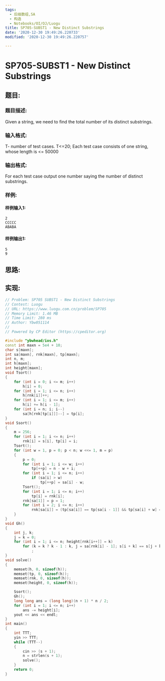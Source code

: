 ```yaml
---
tags: 
  - 后缀数组,SA
  - 构造
  - Notebooks/OI/OJ/Luogu
title: SP705-SUBST1 - New Distinct Substrings
date: '2020-12-30 19:49:26.220733'
modified: '2020-12-30 19:49:26.220757'

---
```

# SP705-SUBST1 - New Distinct Substrings
## 题目:
### 题目描述:
 Given a string, we need to find the total number of its distinct substrings.
### 输入格式:
 T- number of test cases. T<=20; Each test case consists of one string, whose length is <= 50000
### 输出格式:
 For each test case output one number saying the number of distinct substrings.
### 样例:
#### 样例输入1:
```
2
CCCCC
ABABA
```
#### 样例输出1:
```
5
9
```
## 思路:

## 实现:
```cpp
// Problem: SP705 SUBST1 - New Distinct Substrings
// Contest: Luogu
// URL: https://www.luogu.com.cn/problem/SP705
// Memory Limit: 1.46 MB
// Time Limit: 280 ms
// Author: Ybw051114
//
// Powered by CP Editor (https://cpeditor.org)

#include "ybwhead/ios.h"
const int maxn = 5e4 + 10;
char s[maxn];
int sa[maxn], rnk[maxn], tp[maxn];
int n, m;
int h[maxn];
int height[maxn];
void Tsort()
{
    for (int i = 0; i <= m; i++)
        h[i] = 0;
    for (int i = 1; i <= n; i++)
        h[rnk[i]]++;
    for (int i = 1; i <= m; i++)
        h[i] += h[i - 1];
    for (int i = n; i; i--)
        sa[h[rnk[tp[i]]]--] = tp[i];
}
void Ssort()
{
    m = 256;
    for (int i = 1; i <= n; i++)
        rnk[i] = s[i], tp[i] = i;
    Tsort();
    for (int w = 1, p = 0; p < n; w <<= 1, m = p)
    {
        p = 0;
        for (int i = 1; i <= w; i++)
            tp[++p] = n - w + i;
        for (int i = 1; i <= n; i++)
            if (sa[i] > w)
                tp[++p] = sa[i] - w;
        Tsort();
        for (int i = 1; i <= n; i++)
            tp[i] = rnk[i];
        rnk[sa[1]] = p = 1;
        for (int i = 2; i <= n; i++)
            rnk[sa[i]] = (tp[sa[i]] == tp[sa[i - 1]] && tp[sa[i] + w] == tp[sa[i - 1] + w]) ? p : ++p;
    }
}
void Gh()
{
    int j, k;
    j = k = 0;
    for (int i = 1; i <= n; height[rnk[i++]] = k)
        for (k = k ? k - 1 : k, j = sa[rnk[i] - 1]; s[i + k] == s[j + k]; k++)
            ;
}
void solve()
{
    memset(h, 0, sizeof(h));
    memset(tp, 0, sizeof(h));
    memset(rnk, 0, sizeof(h));
    memset(height, 0, sizeof(h));

    Ssort();
    Gh();
    long long ans = (long long)(n + 1) * n / 2;
    for (int i = 1; i <= n; i++)
        ans -= height[i];
    yout << ans << endl;
}
int main()
{
    int TTT;
    yin >> TTT;
    while (TTT--)
    {
        cin >> (s + 1);
        n = strlen(s + 1);
        solve();
    }
    return 0;
}
```
